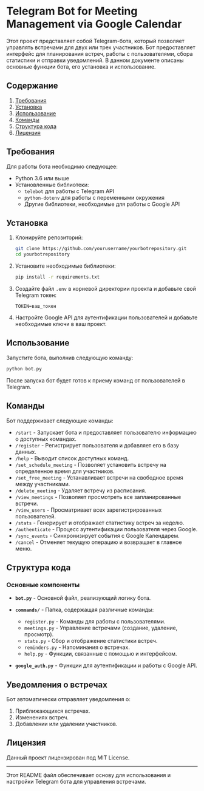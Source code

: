# Telegram Bot for Meeting Management via Google Calendar

Этот проект представляет собой Telegram-бота, который позволяет управлять встречами для двух или трех участников. Бот предоставляет интерфейс для планирования встреч, работы с пользователями, сбора статистики и отправки уведомлений. В данном документе описаны основные функции бота, его установка и использование.

## Содержание

1. [Требования](#требования)
2. [Установка](#установка)
3. [Использование](#использование)
4. [Команды](#команды)
5. [Структура кода](#структура-кода)
6. [Лицензия](#лицензия)

## Требования

Для работы бота необходимо следующее:
- Python 3.6 или выше
- Установленные библиотеки:
  - `telebot` для работы с Telegram API
  - `python-dotenv` для работы с переменными окружения
  - Другие библиотеки, необходимые для работы с Google API

## Установка

1. Клонируйте репозиторий:
   ```bash
   git clone https://github.com/yourusername/yourbotrepository.git
   cd yourbotrepository
   ```

2. Установите необходимые библиотеки:
   ```bash
   pip install -r requirements.txt
   ```

3. Создайте файл `.env` в корневой директории проекта и добавьте свой Telegram токен:
   ```
   TOKEN=ваш_токен
   ```

4. Настройте Google API для аутентификации пользователей и добавьте необходимые ключи в ваш проект.

## Использование

Запустите бота, выполнив следующую команду:

```bash
python bot.py
```

После запуска бот будет готов к приему команд от пользователей в Telegram.

## Команды

Бот поддерживает следующие команды:

- `/start` - Запускает бота и предоставляет пользователю информацию о доступных командах.
- `/register` - Регистрирует пользователя и добавляет его в базу данных.
- `/help` - Выводит список доступных команд.
- `/set_schedule_meeting` - Позволяет установить встречу на определенное время для участников.
- `/set_free_meeting` - Устанавливает встречи на свободное время между участниками.
- `/delete_meeting` - Удаляет встречу из расписания.
- `/view_meetings` - Позволяет просмотреть все запланированные встречи.
- `/view_users` - Просматривает всех зарегистрированных пользователей.
- `/stats` - Генерирует и отображает статистику встреч за неделю.
- `/authenticate` - Процесс аутентификации пользователя через Google.
- `/sync_events` - Синхронизирует события с Google Календарем.
- `/cancel` - Отменяет текущую операцию и возвращает в главное меню.

## Структура кода

### Основные компоненты

- **`bot.py`** - Основной файл, реализующий логику бота.
- **`commands/`** - Папка, содержащая различные команды:
  - `register.py` - Команды для работы с пользователями.
  - `meetings.py` - Управление встречами (создание, удаление, просмотр).
  - `stats.py` - Сбор и отображение статистики встреч.
  - `reminders.py` - Напоминания о встречах.
  - `help.py` - Функции, связанные с помощью и интерфейсом.

- **`google_auth.py`** - Функции для аутентификации и работы с Google API.

## Уведомления о встречах

Бот автоматически отправляет уведомления о:

1. Приближающихся встречах.
2. Изменениях встреч.
3. Добавлении или удалении участников.

## Лицензия

Данный проект лицензирован под MIT License.

---

Этот README файл обеспечивает основу для использования и настройки Telegram бота для управления встречами. 